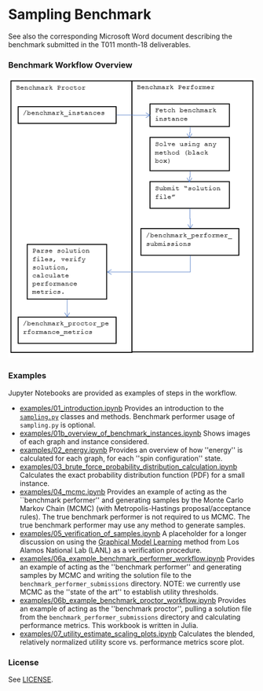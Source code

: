 

# Sampling Benchmark

See also the corresponding Microsoft Word document describing the benchmark submitted in the T011 month-18 deliverables.

### Benchmark Workflow Overview

![workflow](workflow.PNG "Benchmark Workflow")


### Examples

Jupyter Notebooks are provided as examples of steps in the workflow.

* [examples/01_introduction.ipynb](./examples/01_introduction.ipynb) Provides an introduction to the [`sampling.py`](./src/sampling.py) classes and methods.  Benchmark performer usage of `sampling.py` is optional.
* [examples/01b_overview_of_benchmark_instances.ipynb](./examples/01b_overview_of_benchmark_instances.ipynb) Shows images of each graph and instance considered.
* [examples/02_energy.ipynb](./examples/02_energy.ipynb) Provides an overview of how ''energy'' is calculated for each graph, for each ''spin configuration'' state.
* [examples/03_brute_force_probability_distribution_calculation.ipynb](./examples/03_brute_force_probability_distribution_calculation.ipynb) Calculates the exact probability distribution function (PDF) for a small instance.
* [examples/04_mcmc.ipynb](./examples/04_mcmc.ipynb) Provides an example of acting as the ``benchmark performer'' and generating samples by the Monte Carlo Markov Chain (MCMC) (with Metropolis-Hastings proposal/acceptance rules).  The true benchmark performer is not required to us MCMC.  The true benchmark performer may use any method to generate samples.
* [examples/05_verification_of_samples.ipynb](./examples/05_verification_of_samples.ipynb) A placeholder for a longer discussion on using the [Graphical Model Learning](https://github.com/lanl-ansi/GraphicalModelLearning.jl) method from Los Alamos National Lab (LANL) as a verification procedure.
* [examples/06a_example_benchmark_performer_workflow.ipynb](./examples/06a_example_benchmark_performer_workflow.ipynb) Provides an example of acting as the ''benchmark performer'' and generating samples by MCMC and writing the solution file to the `benchmark_performer_submissions` directory.  NOTE:  we currently use MCMC as the ''state of the art'' to establish utility thresholds.
* [examples/06b_example_benchmark_proctor_workflow.ipynb](./examples/06b_example_benchmark_proctor_workflow.ipynb) Provides an example of acting as the ''benchmark proctor'', pulling a solution file from the `benchmark_performer_submissions` directory and calculating performance metrics. This workbook is written in Julia.
* [examples/07_utility_estimate_scaling_plots.ipynb](./examples/07_utility_estimate_scaling_plots.ipynb) Calculates the blended, relatively normalized utility score vs. performance metrics score plot.

### License

See [LICENSE](LICENSE).